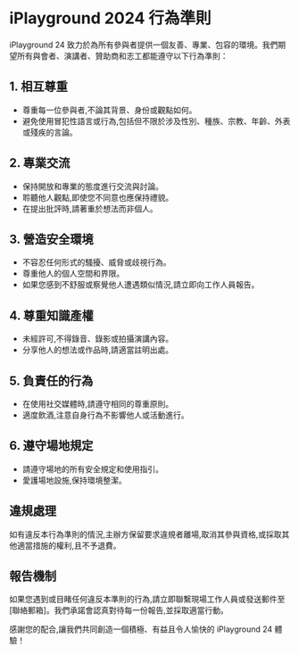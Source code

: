# iPlayground 2024 行為準則

iPlayground 24 致力於為所有參與者提供一個友善、專業、包容的環境。我們期望所有與會者、演講者、贊助商和志工都能遵守以下行為準則：

## 1. 相互尊重

- 尊重每一位參與者,不論其背景、身份或觀點如何。
- 避免使用冒犯性語言或行為,包括但不限於涉及性別、種族、宗教、年齡、外表或殘疾的言論。

## 2. 專業交流

- 保持開放和專業的態度進行交流與討論。
- 聆聽他人觀點,即使您不同意也應保持禮貌。
- 在提出批評時,請著重於想法而非個人。

## 3. 營造安全環境

- 不容忍任何形式的騷擾、威脅或歧視行為。
- 尊重他人的個人空間和界限。
- 如果您感到不舒服或察覺他人遭遇類似情況,請立即向工作人員報告。

## 4. 尊重知識產權

- 未經許可,不得錄音、錄影或拍攝演講內容。
- 分享他人的想法或作品時,請適當註明出處。

## 5. 負責任的行為

- 在使用社交媒體時,請遵守相同的尊重原則。
- 適度飲酒,注意自身行為不影響他人或活動進行。

## 6. 遵守場地規定

- 請遵守場地的所有安全規定和使用指引。
- 愛護場地設施,保持環境整潔。

## 違規處理

如有違反本行為準則的情況,主辦方保留要求違規者離場,取消其參與資格,或採取其他適當措施的權利,且不予退費。

## 報告機制

如果您遇到或目睹任何違反本準則的行為,請立即聯繫現場工作人員或發送郵件至 [聯絡郵箱]。我們承諾會認真對待每一份報告,並採取適當行動。

感謝您的配合,讓我們共同創造一個積極、有益且令人愉快的 iPlayground 24 體驗！
